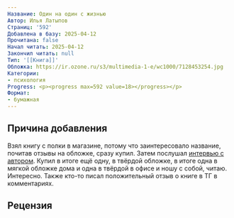 ```yaml
---
Название: Один на один с жизнью
Автор: Илья Латыпов
Страниц: '592'
Добавлена в базу: 2025-04-12
Прочитана: false
Начал читать: 2025-04-12
Закончил читать: null
Тип: '[[Книга]]'
Обложка: https://ir.ozone.ru/s3/multimedia-1-e/wc1000/7128453254.jpg
Категории:
- психология
Progress: <p><progress max=592 value=18></progress></p>
Формат:
- бумажная
---
```

## Причина добавления

Взял книгу с полки в магазине, потому что заинтересовало название, почитав отзывы на обложке, сразу купил. Затем послушал [интервью с автором](https://www.youtube.com/watch?v=g0fm-FZvzYc). Купил в итоге ещё одну, в твёрдой обложке, в итоге одна в мягкой обложке дома и одна в твёрдой в офисе и ношу с собой, читаю. Интересно. Также кто-то писал положительный отзыв о книге в ТГ в комментариях.

## Рецензия